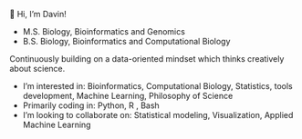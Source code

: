 👋 Hi, I’m Davin! 
- M.S. Biology, Bioinformatics and Genomics
- B.S. Biology, Bioinformatics and Computational Biology

Continuously building on a data-oriented mindset which thinks creatively about science.

- I’m interested in:  Bioinformatics, Computational Biology, Statistics, tools development, Machine Learning, Philosophy of Science
- Primarily coding in: Python, R , Bash
- I’m looking to collaborate on: Statistical modeling, Visualization, Applied Machine Learning

<!---
Tripfantasy/Tripfantasy is a ✨ special ✨ repository because its `README.md` (this file) appears on your GitHub profile.
You can click the Preview link to take a look at your changes.
--->
